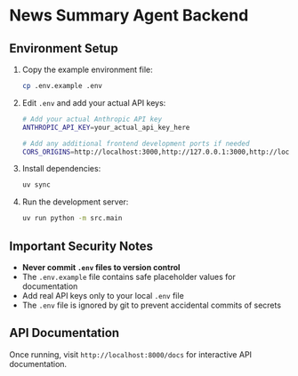 # News Summary Agent Backend

## Environment Setup

1. Copy the example environment file:
   ```bash
   cp .env.example .env
   ```

2. Edit `.env` and add your actual API keys:
   ```bash
   # Add your actual Anthropic API key
   ANTHROPIC_API_KEY=your_actual_api_key_here

   # Add any additional frontend development ports if needed
   CORS_ORIGINS=http://localhost:3000,http://127.0.0.1:3000,http://localhost:3001,http://127.0.0.1:3001,http://localhost:3002,http://127.0.0.1:3002
   ```

3. Install dependencies:
   ```bash
   uv sync
   ```

4. Run the development server:
   ```bash
   uv run python -m src.main
   ```

## Important Security Notes

- **Never commit `.env` files to version control**
- The `.env.example` file contains safe placeholder values for documentation
- Add real API keys only to your local `.env` file
- The `.env` file is ignored by git to prevent accidental commits of secrets

## API Documentation

Once running, visit `http://localhost:8000/docs` for interactive API documentation.